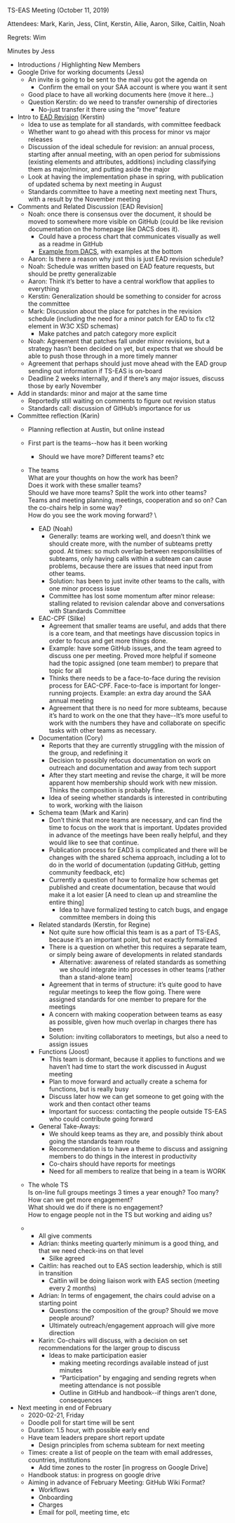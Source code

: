 TS-EAS Meeting (October 11, 2019)

Attendees: Mark, Karin, Jess, Clint, Kerstin, Ailie, Aaron, Silke, Caitlin, Noah

Regrets: Wim

Minutes by Jess


*   Introductions / Highlighting New Members
*   Google Drive for working documents (Jess)
    *   An invite is going to be sent to the mail you got the agenda on
        *   Confirm the email on your SAA account is where you want it sent
    *   Good place to have all working documents here (move it here...)
    *   Question Kerstin: do we need to transfer ownership of directories
        *   No-just transfer it there using the “move” feature
*   Intro to [EAD Revision](https://github.com/SAA-SDT/TS-EAS-subteam-notes/blob/master/ead-subteam/working-documents/ead-rolling-revision-cycle-DRAFT.md) (Kerstin)
    *   Idea to use as template for all standards, with committee feedback
    *   Whether want to go ahead with this process for minor vs major releases
    *   Discussion of the ideal schedule for revision: an annual process, starting after annual meeting, with an open period for submissions (existing elements and attributes, additions) including classifying them as major/minor, and putting aside the major
    *   Look at having the implementation phase in spring, with publication of updated schema by next meeting in August
    *   Standards committee to have a meeting next meeting next Thurs, with a result by the November meeting
*   Comments and Related Discussion [EAD Revision]
    *   Noah: once there is consensus over the document, it should be moved to somewhere more visible on GitHub (could be like revision documentation on the homepage like DACS does it).
        *   Could have a process chart that communicates visually as well as a readme in GitHub
        *   [Example from DACS](https://github.com/saa-ts-dacs/dacs), with examples at the bottom
    *   Aaron: Is there a reason why just this is just EAD revision schedule?
    *   Noah: Schedule was written based on EAD feature requests, but should be pretty generalizable
    *   Aaron: Think it’s better to have a central workflow that applies to everything
    *   Kerstin: Generalization should be something to consider for across the committee
    *   Mark: Discussion about the place for patches in the revision schedule (including the need for a minor patch for EAD to fix c12 element in W3C XSD schemas)
        *   Make patches and patch category more explicit
    *   Noah: Agreement that patches fall under minor revisions, but a strategy hasn’t been decided on yet, but expects that we should be able to push those through in a more timely manner
    *   Agreement that perhaps should just move ahead with the EAD group sending out information if TS-EAS is on-board
    *   Deadline 2 weeks internally, and if there’s any major issues, discuss those by early November
*   Add in standards: minor and major at the same time
    *   Reportedly still waiting on comments to figure out revision status
    *   Standards call: discussion of GitHub’s importance for us
*   Committee reflection (Karin)
    *   Planning reflection at Austin, but online instead
    *   First part is the teams--how has it been working
        *   Should we have more? Different teams? etc
    *   The teams \
What are your thoughts on how the work has been? \
Does it work with these smaller teams? \
Should we have more teams? Split the work into other teams? \
Teams and meeting planning, meetings, cooperation and so on? Can the co-chairs help in some way? \
How do you see the work moving forward? \

        *   EAD (Noah)
            *   Generally: teams are working well, and doesn’t think we should create more, with the number of subteams pretty good. At times: so much overlap between responsibilities of subteams, only having calls within a subteam can cause problems, because there are issues that need input from other teams.
            *   Solution: has been to just invite other teams to the calls, with one minor process issue
            *   Committee has lost some momentum after minor release: stalling related to revision calendar above and conversations with Standards Committee
        *   EAC-CPF (Silke)
            *   Agreement that smaller teams are useful, and adds that there is a core team, and that meetings have discussion topics in order to focus and get more things done.
            *   Example: have some GitHub issues, and the team agreed to discuss one per meeting. Proved more helpful if someone had the topic assigned (one team member) to prepare that topic for all
            *   Thinks there needs to be a face-to-face during the revision process for EAC-CPF. Face-to-face is important for longer-running projects. Example: an extra day around the SAA annual meeting
            *   Agreement that there is no need for more subteams, because it’s hard to work on the one that they have--It’s more useful to work with the numbers they have and collaborate on specific tasks with other teams as necessary.
        *   Documentation (Cory)
            *   Reports that they are currently struggling with the mission of the group, and redefining it
            *   Decision to possibly refocus documentation on work on outreach and documentation and away from tech support 
            *   After they start meeting and revise the charge, it will be more apparent how membership should work with new mission. Thinks the composition is probably fine.
            *   Idea of seeing whether standards is interested in contributing to work, working with the liaison
        *   Schema team (Mark and Karin)
            *   Don’t think that more teams are necessary, and can find the time to focus on the work that is important. Updates provided in advance of the meetings have been really helpful, and they would like to see that continue.
            *   Publication process for EAD3 is complicated and there will be changes with the shared schema approach, including a lot to do in the world of documentation (updating GitHub, getting community feedback, etc)
            *   Currently a question of how to formalize how schemas get published and create documentation, because that would make it a lot easier [A need to clean up and streamline the entire thing]
                *   Idea to have formalized testing to catch bugs, and engage committee members in doing this
        *   Related standards (Kerstin, for Regine)
            *   Not quite sure how official this team is as a part of TS-EAS, because it’s an important point, but not exactly formalized
            *   There is a question on whether this requires a separate team, or simply being aware of developments in related standards
                *   Alternative: awareness of related standards as something we should integrate into processes in other teams [rather than a stand-alone team]
            *   Agreement that in terms of structure: it’s quite good to have regular meetings to keep the flow going. There were assigned standards for one member to prepare for the meetings
            *   A concern with making cooperation between teams as easy as possible, given how much overlap in charges there has been
            *   Solution: inviting collaborators to meetings, but also a need to assign issues
        *   Functions (Joost)
            *   This team is dormant, because it applies to functions and we haven’t had time to start the work discussed in August meeting
            *   Plan to move forward and actually create a schema for functions, but is really busy
            *   Discuss later how we can get someone to get going with the work and then contact other teams
            *   Important for success: contacting the people outside TS-EAS who could contribute going forward
        *   General Take-Aways:
            *   We should keep teams as they are, and possibly think about going the standards team route
            *   Recommendation is to have a theme to discuss and assigning members to do things in the interest in productivity
            *   Co-chairs should have reports for meetings
            *   Need for all members to realize that being in a team is WORK
    *   The whole TS \
Is on-line full groups meetings 3 times a year enough? Too many? \
How can we get more engagement? \
What should we do if there is no engagement? \
How to engage people not in the TS but working and aiding us?
    *   
        *   All give comments
        *   Adrian: thinks meeting quarterly minimum is a good thing, and that we need check-ins on that level
            *   Silke agreed
        *   Caitlin: has reached out to EAS section leadership, which is still in transition
            *   Caitlin will be doing liaison work with EAS section (meeting every 2 months)
        *   Adrian: In terms of engagement, the chairs could advise on a starting point
            *   Questions: the composition of the group? Should we move people around?
            *   Ultimately outreach/engagement approach will give more direction
        *   Karin: Co-chairs will discuss, with a decision on set recommendations for the larger group to discuss
            *   Ideas to make participation easier
                *   making meeting recordings available instead of just minutes
                *   “Participation” by engaging and sending regrets when meeting attendance is not possible
                *   Outline in GitHub and handbook--if things aren’t done, consequences
*   Next meeting in end of February
    *   2020-02-21, Friday 
    *   Doodle poll for start time will be sent
    *   Duration: 1.5 hour, with possible early end
    *   Have team leaders prepare short report update
        *   Design principles from schema subteam for next meeting
    *   Times: create a list of people on the team with email addresses, countries, institutions
        *   Add time zones to the roster [in progress on Google Drive]
    *   Handbook status: in progress on google drive
    *   Aiming in advance of February Meeting: GitHub Wiki Format?
        *   Workflows
        *   Onboarding
        *   Charges
        *   Email for poll, meeting time, etc
